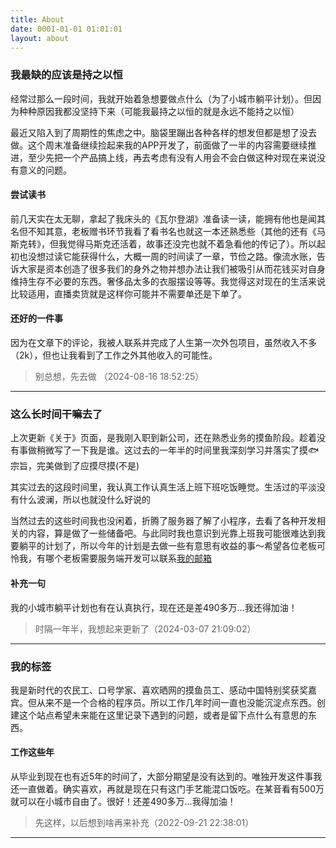 ```yaml
---
title: About
date: 0001-01-01 01:01:01
layout: about
---
```

### 我最缺的应该是持之以恒
经常过那么一段时间，我就开始着急想要做点什么（为了小城市躺平计划）。但因为种种原因我都没坚持下来（可能我最持之以恒的就是永远不能持之以恒）

最近又陷入到了周期性的焦虑之中。脑袋里蹦出各种各样的想发但都是想了没去做。这个周末准备继续捡起来我的APP开发了，前面做了一半的内容需要继续推进，至少先把一个产品搞上线，再去考虑有没有人用会不会白做这种对现在来说没有意义的问题。

#### 尝试读书
前几天实在太无聊，拿起了我床头的《瓦尔登湖》准备读一读，能拥有他也是闻其名但不知其意，老板赠书环节我看了看书名也就这一本还熟悉些（其他的还有《马斯克转》，但我觉得马斯克还活着，故事还没完也就不着急看他的传记了）。所以起初也没想过读它能获得什么，大概一周的时间读了一章，节俭之路。像流水账，告诉大家是资本创造了很多我们的身外之物并想办法让我们被吸引从而花钱买对自身维持生存不必要的东西。奢侈品太多的衣服摆设等等。我觉得这对现在的生活来说比较适用，直播卖货就是这样你可能并不需要单还是下单了。

#### 还好的一件事
因为在文章下的评论，我被人联系并完成了人生第一次外包项目，虽然收入不多（2k），但也让我看到了工作之外其他收入的可能性。
> 别总想，先去做 （2024-08-16 18:52:25）
***

### 这么长时间干嘛去了
上次更新《关于》页面，是我刚入职到新公司，还在熟悉业务的摸鱼阶段。趁着没有事做稍微写了一下我是谁。这过去的一年半的时间里我深刻学习并落实了摸🐟宗旨，完美做到了应摸尽摸(不是)

其实过去的这段时间里，我认真工作认真生活上班下班吃饭睡觉。生活过的平淡没有什么波澜，所以也就没什么好说的

当然过去的这些时间我也没闲着，折腾了服务器了解了小程序，去看了各种开发相关的内容，算是做了一些储备吧。与此同时我也意识到光靠上班我可能很难达到我要躺平的计划了，所以今年的计划是去做一些有意思有收益的事～希望各位老板可怜我，有哪个老板需要服务端开发可以联系[我的邮箱](mailto:mangk.l@qq.com)

#### 补充一句
我的小城市躺平计划也有在认真执行，现在还是差490多万...我还得加油！
>时隔一年半，我想起来更新了（2024-03-07 21:09:02）
***

### 我的标签
我是新时代的农民工、口号学家、喜欢晒网的摸鱼员工、感动中国特别奖获奖嘉宾。但从来不是一个合格的程序员。所以工作几年时间一直也没能沉淀点东西。创建这个站点希望未来能在这里记录下遇到的问题，或者是留下点什么有意思的东西。
#### 工作这些年
从毕业到现在也有近5年的时间了，大部分期望是没有达到的。唯独开发这件事我还一直做着。确实喜欢，再就是现在只有这门手艺能混口饭吃。在某音看有500万就可以在小城市自由了。很好！还差490多万...我得加油！

<!-- 以前一直想着进个大厂。但从最近这段时间的经历来看，一是我的能力还差得远，二是大厂里也会有人渣并不一定总能如愿。但好在我现在有一份让自己满意的工作。那就也加油吧！ -->

>先这样，以后想到啥再来补充（2022-09-21 22:38:01）
*** 